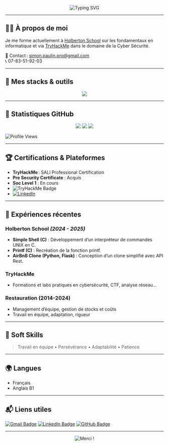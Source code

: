 <!-- Bannière personnalisée : Tu peux remplacer par la tienne -->
<p align="center">
  <img src="https://readme-typing-svg.demolab.com?font=Fira+Code&size=28&duration=3000&pause=1000&color=E8C08F&center=true&vCenter=true&width=700&lines=Salut%2C+je+suis+Simon+Paulin;Cybersecurity+Student+%7C+Dev+Web+%26+Sys;En+recherche+de+stage+en+Cybersécurité" alt="Typing SVG" />
</p>

---

## 👨‍💻 À propos de moi

Je me forme actuellement à [Holberton School](https://www.holbertonschool.com/) sur les fondamentaux en informatique et via [TryHackMe](https://tryhackme.com) dans le domaine de la Cyber Sécurité.  


📧 Contact : [simon.paulin.pro@gmail.com](mailto:simon.paulin.pro@gmail.com)  
📞 07-83-51-92-03

---

## 🧰 Mes stacks & outils

<p align="center">
  <img src="https://skillicons.dev/icons?i=c,python,bash,linux,git,github,html,css,javascript,flask,vscode,wireshark" />
</p>

---

## 🚀 Statistiques GitHub

<p align="center">
  <img src="https://github-readme-stats.vercel.app/api?username=Simon-Paulin&show_icons=true&theme=github_dark" />
  <img src="https://github-readme-streak-stats.herokuapp.com?user=Simon-Paulin&theme=dark&date_format=M%20j%5B%2C%20Y%5D"/>
  <img src="https://github-readme-stats.vercel.app/api/top-langs/?username=Simon-Paulin&layout=compact&theme=github_dark"/>
</p>

![Profile Views](https://komarev.com/ghpvc/?username=Simon-Paulin&color=blue)

---

## 🏆 Certifications & Plateformes

- **TryHackMe** : SALI Professional Certification
- **Pre Security Certificate** : Acquis
- **Soc Level 1** : En cours  
- ![TryHackMe Badge](https://img.shields.io/badge/TryHackMe-Profile-red?logo=tryhackme&style=flat)  
- [![LinkedIn](https://img.shields.io/badge/LinkedIn-Connect-blue?logo=linkedin&style=flat)](https://linkedin.com/in/ton-lien-linkedin)

---

## 💼 Expériences récentes

### **Holberton School** *(2024 - 2025)*
- **Simple Shell (C)** : Développement d’un interpréteur de commandes UNIX en C.
- **Printf (C)** : Recréation de la fonction printf.
- **AirBnB Clone (Python, Flask)** : Conception d’un clone simplifié avec API Rest.

### **TryHackMe**
- Formations et labs pratiques en cybersécurité, CTF, analyse réseau…

### **Restauration (2014-2024)**
- Management d’équipe, gestion de stocks et coûts
- Travail en équipe, adaptation, rigueur

---

## 🧠 Soft Skills

> Travail en équipe • Persévérance • Adaptabilité • Patience

---

## 🌍 Langues

- Français
- Anglais B1

---

## 📬 Liens utiles

[![Gmail Badge](https://img.shields.io/badge/-simon.paulin.pro@gmail.com-c14438?style=flat&logo=Gmail&logoColor=white)](mailto:simon.paulin.pro@gmail.com)
[![LinkedIn Badge](https://img.shields.io/badge/-LinkedIn-blue?style=flat&logo=Linkedin&logoColor=white)](https://linkedin.com/in/ton-lien-linkedin)
[![GitHub Badge](https://img.shields.io/badge/-Simon--Paulin-181717?style=flat&logo=github&logoColor=white)](https://github.com/Simon-Paulin)

---

<p align="center">
  <img src="https://readme-typing-svg.demolab.com?font=Fira+Code&size=24&pause=1000&color=E8C08F&center=true&vCenter=true&width=700&lines=Merci+de+votre+visite+!+Contactez-moi+pour+un+stage+ou+une+collaboration" alt="Merci !" />
</p>
